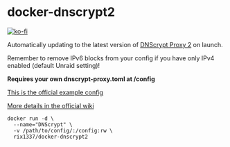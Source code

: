 # docker-dnscrypt2

[![ko-fi](https://www.ko-fi.com/img/githubbutton_sm.svg)](https://ko-fi.com/J3J4Y2R6)

Automatically updating to the latest version of [DNScrypt Proxy 2](https://github.com/jedisct1/dnscrypt-proxy) on launch.

Remember to remove IPv6 blocks from your config if you have only IPv4 enabled (default Unraid setting)!

**Requires your own dnscrypt-proxy.toml at /config**

[This is the official example config](https://github.com/jedisct1/dnscrypt-proxy/blob/master/dnscrypt-proxy/example-dnscrypt-proxy.toml)

[More details in the official wiki](https://github.com/jedisct1/dnscrypt-proxy/wiki/Configuration)



```
docker run -d \
  --name="DNScrypt" \
  -v /path/to/config/:/config:rw \
  rix1337/docker-dnscrypt2
  ```
